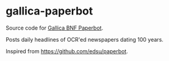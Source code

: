 gallica-paperbot
========

Source code for [Gallica BNF Paperbot](https://twitter.com/GallicaPaperBot).

Posts daily headlines of OCR'ed newspapers dating 100 years.

Inspired from https://github.com/edsu/paperbot.

